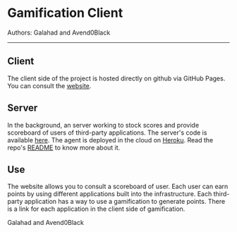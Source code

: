 # Gamification Client

Authors: Galahad and Avend0Black
***

## Client
The client side of the project is hosted directly on github via GitHub Pages. You can consult the [website](https://lassalleloan.github.io/gamification-client/ "GitHub gamification-client").

## Server
In the background, an server working to stock scores and provide scoreboard of users of third-party applications. The server's code is available [here](https://github.com/galahad1/TWEB-Gamification-server "GitHub TWEB-Gamification-server").
The agent is deployed in the cloud on [Heroku](https://www.heroku.com/ "Heroku Website"). Read the repo's [README](https://github.com/heroku/heroku-repo/ "Heroku Repo") to know more about it.

## Use
The website allows you to consult a scoreboard of user. Each user can earn points by using different applications built into the infrastructure.
Each third-party application has a way to use a gamification to generate points. There is a link for each application in the client side of gamification.


Galahad and Avend0Black
